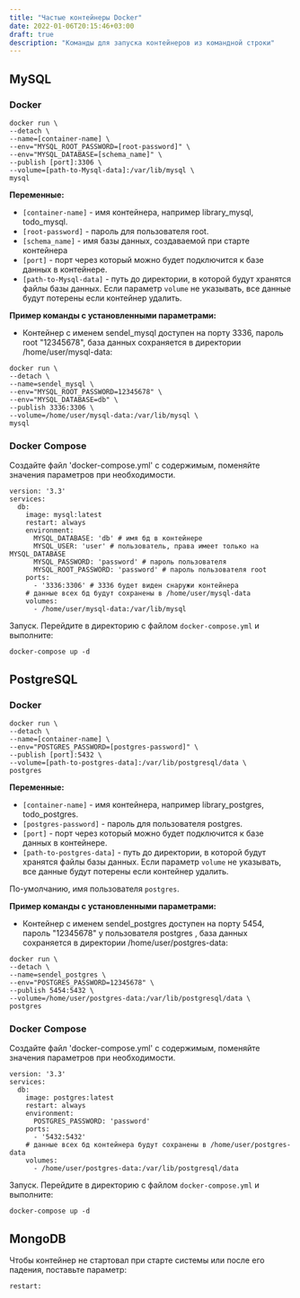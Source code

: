 ```yaml
---
title: "Частые контейнеры Docker"
date: 2022-01-06T20:15:46+03:00
draft: true
description: "Команды для запуска контейнеров из командной строки"
---
```


## MySQL

### Docker

```docker
docker run \
--detach \
--name=[container-name] \
--env="MYSQL_ROOT_PASSWORD=[root-password]" \
--env="MYSQL_DATABASE=[schema_name]" \
--publish [port]:3306 \
--volume=[path-to-Mysql-data]:/var/lib/mysql \
mysql
```

**Переменные:**

- `[container-name]` - имя контейнера, например library_mysql, todo_mysql.
- `[root-password]` - пароль для пользователя root.
- `[schema_name]` - имя базы данных, создаваемой при старте контейнера
- `[port]` - порт через который можно будет подключится к базе данных в контейнере.
- `[path-to-Mysql-data]` - путь до директории, в которой будут хранятся файлы базы данных.
Если параметр `volume` не указывать, все данные будут потерены если контейнер удалить.

**Пример команды с установленными параметрами:**

- Контейнер с именем sendel_mysql доступен на порту 3336,
пароль root "12345678", база данных сохраняется в директории /home/user/mysql-data:

```shell
docker run \
--detach \
--name=sendel_mysql \
--env="MYSQL_ROOT_PASSWORD=12345678" \
--env="MYSQL_DATABASE=db" \
--publish 3336:3306 \
--volume=/home/user/mysql-data:/var/lib/mysql \
mysql
```

### Docker Compose

Создайте файл 'docker-compose.yml' с содержимым, поменяйте значения параметров
при необходимости.

```docker
version: '3.3'
services:
  db:
    image: mysql:latest
    restart: always
    environment:
      MYSQL_DATABASE: 'db' # имя бд в контейнере
      MYSQL_USER: 'user' # пользователь, права имеет только на MYSQL_DATABASE
      MYSQL_PASSWORD: 'password' # пароль пользователя
      MYSQL_ROOT_PASSWORD: 'password' # пароль пользователя root 
    ports:
      - '3336:3306' # 3336 будет виден снаружи контейнера
    # данные всех бд будут сохранены в /home/user/mysql-data
    volumes:
      - /home/user/mysql-data:/var/lib/mysql
```

Запуск. Перейдите в директорию с файлом `docker-compose.yml` и выполните:

```docker
docker-compose up -d
```

## PostgreSQL

### Docker

```docker
docker run \
--detach \
--name=[container-name] \
--env="POSTGRES_PASSWORD=[postgres-password]" \
--publish [port]:5432 \
--volume=[path-to-postgres-data]:/var/lib/postgresql/data \
postgres
```

**Переменные:**

- `[container-name]` - имя контейнера, например library_postgres, todo_postgres.
- `[postgres-password]` - пароль для пользователя postgres.
- `[port]` - порт через который можно будет подключится к базе данных в контейнере.
- `[path-to-postgres-data]` - путь до директории, в которой будут хранятся файлы базы данных.
Если параметр `volume` не указывать, все данные будут потерены если контейнер удалить.

По-умолчанию, имя пользователя `postgres`.

**Пример команды с установленными параметрами:**

- Контейнер с именем sendel_postgres доступен на порту 5454,
пароль "12345678" у пользователя postgres , база данных сохраняется в директории /home/user/postgres-data:

```docker
docker run \
--detach \
--name=sendel_postgres \
--env="POSTGRES_PASSWORD=12345678" \
--publish 5454:5432 \
--volume=/home/user/postgres-data:/var/lib/postgresql/data \
postgres
```

### Docker Compose

Создайте файл 'docker-compose.yml' с содержимым, поменяйте значения параметров
при необходимости.

```docker
version: '3.3'
services:
  db:
    image: postgres:latest
    restart: always
    environment:
      POSTGRES_PASSWORD: 'password'
    ports:
      - '5432:5432'
    # данные всех бд контейнера будут сохранены в /home/user/postgres-data
    volumes:
      - /home/user/postgres-data:/var/lib/postgresql/data
```

Запуск. Перейдите в директорию с файлом `docker-compose.yml` и выполните:

```docker
docker-compose up -d
```

## MongoDB




Чтобы контейнер не стартовал при старте системы или после его падения, поставьте параметр:

```docker
restart: 



